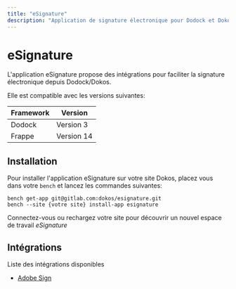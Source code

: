 ```yaml
---
title: "eSignature"
description: "Application de signature électronique pour Dodock et Dokos"
---
```


# eSignature


L'application eSignature propose des intégrations pour faciliter la signature électronique depuis Dodock/Dokos.

Elle est compatible avec les versions suivantes:

|Framework|Version|
|---------|-------|
|Dodock|Version 3|
|Frappe|Version 14|

## Installation

Pour installer l'application eSignature sur votre site Dokos, placez vous dans votre `bench` et lancez les commandes suivantes:

```
bench get-app git@gitlab.com:dokos/esignature.git
bench --site {votre site} install-app esignature
```

Connectez-vous ou rechargez votre site pour découvrir un nouvel espace de travail *eSignature*


## Intégrations

Liste des intégrations disponibles

- [Adobe Sign](/integrations/esignature)

